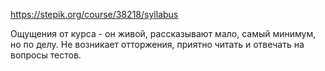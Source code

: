 https://stepik.org/course/38218/syllabus

Ощущения от курса - он живой, рассказывают мало, самый минимум, но по делу.
Не возникает отторжения, приятно читать и отвечать на вопросы тестов.